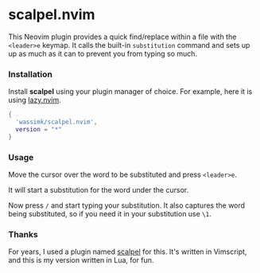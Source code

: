 # scalpel.nvim
This Neovim plugin provides a quick find/replace within a file with the `<leader>e` keymap. It calls the built-in `substitution` command and sets up up as much as it can to prevent you from typing so much.

### Installation

Install **scalpel** using your plugin manager of choice. For example, here it is using [lazy.nvim](https://github.com/folke/lazy.nvim).

```lua
{
  'wassimk/scalpel.nvim',
  version = "*"
}
```

### Usage

Move the cursor over the word to be substituted and press `<leader>e`.

It will start a substitution for the word under the cursor.

Now press `/` and start typing your substitution. It also captures the word being substituted, so if you need it in your substitution use `\1`.

### Thanks

For years, I used a plugin named [scalpel](https://github.com/wincent/scalpel) for this. It's written in Vimscript, and this is my version written in Lua, for fun.

